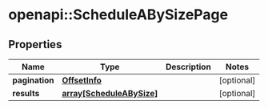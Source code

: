 # openapi::ScheduleABySizePage


## Properties
Name | Type | Description | Notes
------------ | ------------- | ------------- | -------------
**pagination** | [**OffsetInfo**](OffsetInfo.md) |  | [optional] 
**results** | [**array[ScheduleABySize]**](ScheduleABySize.md) |  | [optional] 


